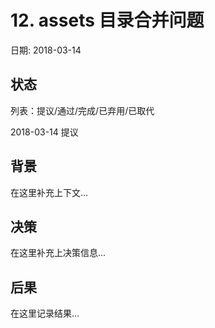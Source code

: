# 12. assets 目录合并问题

日期: 2018-03-14

## 状态

列表：提议/通过/完成/已弃用/已取代

2018-03-14 提议

## 背景

在这里补充上下文...

## 决策

在这里补充上决策信息...

## 后果

在这里记录结果...
